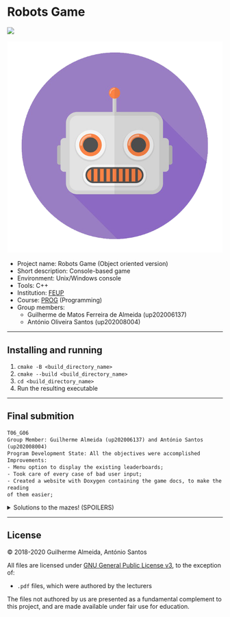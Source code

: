 # Robots Game

![](https://camo.githubusercontent.com/400c4e52df43f6a0ab8a89b74b1a78d1a64da56a7848b9110c9d2991bb7c3105/68747470733a2f2f696d672e736869656c64732e696f2f62616467652f4c6963656e73652d47504c76332d626c75652e737667)

![](./images/robotlogo.png)


- Project name: Robots Game (Object oriented version)
- Short description: Console-based game
- Environment: Unix/Windows console
- Tools: C++
- Institution: [FEUP](https://sigarra.up.pt/feup/pt/web_page.Inicial)
- Course: [PROG](https://sigarra.up.pt/feup/pt/UCURR_GERAL.FICHA_UC_VIEW?pv_ocorrencia_id=459468) (Programming)
- Group members:
    - Guilherme de Matos Ferreira de Almeida (up202006137)
    - António Oliveira Santos (up202008004)

---

## Installing and running
1) ``cmake -B <build_directory_name>``
2) ``cmake --build <build_directory_name>`` 
3) ``cd <build_directory_name>``
4) Run the resulting executable

---
## Final submition
```
T06_G06
Group Member: Guilherme Almeida (up202006137) and António Santos (up202008004)
Program Development State: All the objectives were accomplished
Improvements:
- Menu option to display the existing leaderboards;
- Took care of every case of bad user input;
- Created a website with Doxygen containing the game docs, to make the reading
of them easier;
```

<details>
    <summary>Solutions to the mazes! (SPOILERS)</summary>
    <p></p>
    <ul>
        <li>MAZE 01 - X > C > C</li>
        <li>MAZE 02 - Q > Q > Q > Q</li>
        <li>MAZE 03 - S > S > S</li>
        <li>MAZE 04 - C > C > C > Q > E > D > S > W > S > S > S > S > S > S > S</li>
        <li>MAZE 05 - Invalid maze!</li>
    </ul>
</details>

---

## License

© 2018-2020 Guilherme Almeida, António Santos

All files are licensed under [GNU General Public License v3](https://github.com/gui1612/FEUP-PROG-Proj1/blob/main/LICENSE), to the exception of:
- `.pdf` files, which were authored by the lecturers

The files not authored by us are presented as a fundamental complement to this project, and are made available under fair use for education.
